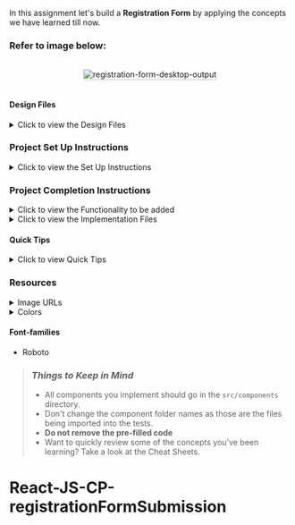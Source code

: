In this assignment let's build a **Registration Form** by applying the concepts
we have learned till now.

### Refer to image below:

<br/>
<div style="text-align: center;">
    <img src="https://assets.ccbp.in/frontend/content/react-js/registration-form-output-v2.gif" alt="registration-form-desktop-output" style="max-width:90%;box-shadow:0 2.8px 2.2px rgba(0, 0, 0, 0.12)">
</div>
<br/>

#### Design Files

<details close>
<summary>Click to view the Design Files</summary>
<br>

- [Extra Small (Size < 576px) and Small (Size >= 576px) - Registration](https://assets.ccbp.in/frontend/content/react-js/registration-form-sm-output-v2.png)
- [Extra Small (Size < 576px) and Small (Size >= 576px) - Registration Error](https://assets.ccbp.in/frontend/content/react-js/registration-form-sm-error-output-v2.png)
- [Extra Small (Size < 576px) and Small (Size >= 576px) - Registration Success](https://assets.ccbp.in/frontend/content/react-js/registration-form-sm-success-output-v2.png)

- [Medium (Size >= 768px), Large (Size >= 992px) and Extra Large (Size >= 1200px) - Registration](https://assets.ccbp.in/frontend/content/react-js/registration-form-lg-output-v2.png)
- [Medium (Size >= 768px), Large (Size >= 992px) and Extra Large (Size >= 1200px) - Registration Error](https://assets.ccbp.in/frontend/content/react-js/registration-form-lg-error-output-v2.png)
- [Medium (Size >= 768px), Large (Size >= 992px) and Extra Large (Size >= 1200px) - Registration Success](https://assets.ccbp.in/frontend/content/react-js/registration-form-lg-success-output-v2.png)

</details>

### Project Set Up Instructions

<details close>
<summary>Click to view the Set Up Instructions</summary>
<br>

- Download dependencies by running `npm install`
- Start up the app using `npm start`

</details>

### Project Completion Instructions

<details close>
<summary>Click to view the Functionality to be added</summary>
<br>

#### Add Functionality

The app must have the following functionalities

- Display an error message with the text **Required** for all the empty input
  fields when the `submit` button is clicked.
- Display an error message with the text **Required**, when the last name is
  provided and the `submit` button is clicked.
- Display an error message with the text **Required**, when the first name is
  provided and the `submit` button is clicked.
- Display an error message with the text **Required** for the empty field on
  blur
- Display the success screen on successful submit
- When the **Submit Another Response** button is clicked then the form should be
  displayed

</details>

<details close>
<summary>Click to view the Implementation Files</summary>
<br>

- Your task is to complete the implementation of

  - `src/components/RegistrationForm/index.js`
  - `src/components/RegistrationForm/index.css`

</details>

#### Quick Tips

<details close>
<summary>Click to view Quick Tips</summary>
<br>

- The `onBlur` event listener is called when the element has lost the focus.
- You can use the below box-shadow CSS property to apply box-shadow effect to
  the containers,

  ```
    box-shadow: 0px 4px 16px rgba(126, 133, 142, 0.16);

  ```

- You can use the below cursor CSS property for buttons to set the type of mouse
  cursor, to show when the mouse pointer is over an element,

  ```
    cursor: pointer;
  ```

  <br/>
   <img src="https://assets.ccbp.in/frontend/content/react-js/cursor-pointer-img.png" alt="cursor pointer" style="width:100px" />

- You can use the below outline CSS property for buttons and input elements to
  remove the highlighting when the elements are clicked,

  ```
    outline: none;
  ```

  </details>

### Resources

<details close>
<summary>Image URLs</summary>
<br>

- [https://assets.ccbp.in/frontend/react-js/success-icon-img.png](https://assets.ccbp.in/frontend/react-js/success-icon-img.png) -
alt text should be **success**
</details>

<details close>
<summary>Colors</summary>
<br>
<div style="background-color: #ea580c; width: 150px; padding: 10px; color: black">Hex: #ea580c</div>
<div style="background-color: #475569; width: 150px; padding: 10px; color: white">Hex: #475569</div>
<div style="background-color: #cbd2d9; width: 150px; padding: 10px; color: black">Hex: #cbd2d9</div>
<div style="background-color: #9aa5b1; width: 150px; padding: 10px; color: black">Hex: #9aa5b1</div>
<div style="background-color: #ffffff; width: 150px; padding: 10px; color: black">Hex: #ffffff</div>
<div style="background-color: #fef2f4; width: 150px; padding: 10px; color: black">Hex: #fef2f4</div>
<div style="background-color: #ff0b37; width: 150px; padding: 10px; color: white">Hex: #ff0b37</div>
</details>

#### Font-families

- Roboto

> ### _Things to Keep in Mind_
>
> - All components you implement should go in the `src/components` directory.
> - Don't change the component folder names as those are the files being
>   imported into the tests.
> - **Do not remove the pre-filled code**
> - Want to quickly review some of the concepts you’ve been learning? Take a
>   look at the Cheat Sheets.
# React-JS-CP-registrationFormSubmission
